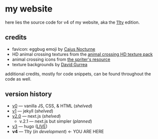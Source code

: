 # my website

here lies the source code for v4 of my website, aka the [11ty](https://11ty.dev) edition.

## credits

- favicon: eggbug emoji by [Caius Nocturne](https://nocturne.works/cohost)
- HD animal crossing textures from the [animal crossing HD texture pack](https://forums.dolphin-emu.org/Thread-animal-crossing-hd-texture-pack-version-19-august-9th-2024)
- animal crossing icons from [the spriter's resource](https://www.spriters-resource.com/)
- texture backgrounds by [David Gurrea](https://davegh.com/)

additional credits, mostly for code snippets, can be found throughout the code as well.

## version history

- [v0](https://github.com/clairefreehafer/webbed-site) — vanilla JS, CSS, & HTML (_shelved_)
- [v1](https://github.com/clairefreehafer/webbed-site-jekyll) — jekyll (_shelved_)
- [v2.0](https://github.com/clairefreehafer/webbed-site-nextjs) — next.js (_shelved_)
  - v.2.1 — next.js but simpler (_planned_)
- [v3](https://github.com/clairefreehafer/webbed-site-hugo) — hugo ([LIVE](https://clairefreehafer.neocities.org))
- **v4** — 11ty (_in development_) &larr; YOU ARE HERE